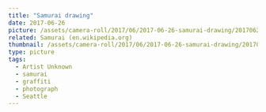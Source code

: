 ```yaml
---
title: "Samurai drawing"
date: 2017-06-26
picture: /assets/camera-roll/2017/06/2017-06-26-samurai-drawing/20170626_032946029_iOS.jpg
related: Samurai (en.wikipedia.org)
thumbnail: /assets/camera-roll/2017/06/2017-06-26-samurai-drawing/20170626_032946029_iOS-thumbnail.jpg
type: picture
tags:
  - Artist Unknown
  - samurai
  - graffiti
  - photograph
  - Seattle
---
```

